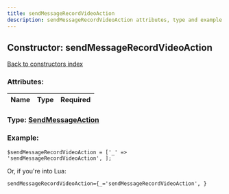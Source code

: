 ```yaml
---
title: sendMessageRecordVideoAction
description: sendMessageRecordVideoAction attributes, type and example
---
```

## Constructor: sendMessageRecordVideoAction  
[Back to constructors index](index.md)



### Attributes:

| Name     |    Type       | Required |
|----------|:-------------:|---------:|



### Type: [SendMessageAction](../types/SendMessageAction.md)


### Example:

```
$sendMessageRecordVideoAction = ['_' => 'sendMessageRecordVideoAction', ];
```  

Or, if you're into Lua:  


```
sendMessageRecordVideoAction={_='sendMessageRecordVideoAction', }

```


